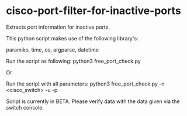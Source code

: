 # cisco-port-filter-for-inactive-ports
Extracts port information for inactive ports. 

This python script makes use of the following library's:

paramiko, time, os, argparse, datetime

Run the script as following: python3 free_port_check.py

Or 

Run the script with all parameters: python3 free_port_check.py -n <cisco_switch> -u <username> -p <very strong pw>

Script is currently in BETA. Please verify data with the data given via the switch console.
